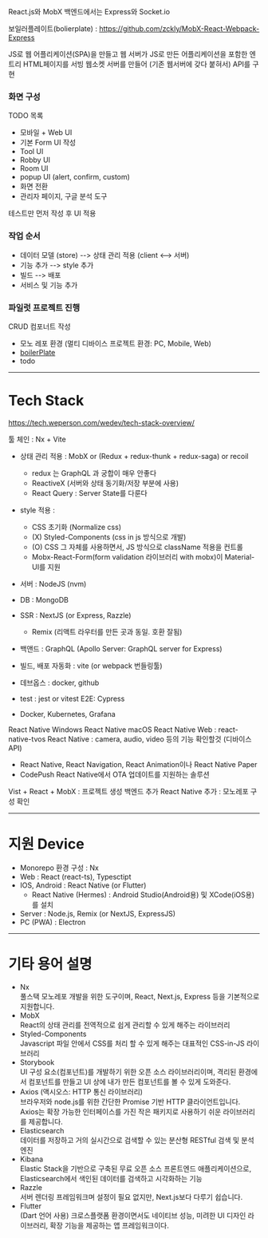 
React.js와 MobX
백엔드에서는 Express와 Socket.io

보일러플레이트(bolierplate) : https://github.com/zckly/MobX-React-Webpack-Express


JS로 웹 어플리케이션(SPA)을 만들고
웹 서버가 JS로 만든 어플리케이션을 포함한 엔트리 HTML페이지를 서빙
웹소켓 서버를 만들어 (기존 웹서버에 갖다 붙혀서) API를 구현

### 화면 구성

TODO 목록
* 모바일 + Web UI
* 기본 Form UI 작성
* Tool UI
* Robby UI
* Room UI
* popup UI (alert, confirm, custom)
* 화면 전환
* 관리자 페이지, 구글 분석 도구

테스트만 먼저 작성 후 UI 적용

### 작업 순서

* 데이터 모델 (store) --> 상태 관리 적용 (client <--> 서버)
* 기능 추가 --> style 추가
* 빌드 --> 배포
* 서비스 및 기능 추가

### 파일럿 프로젝트 진행

CRUD 컴포너트 작성
* 모노 레포 환경 (멀티 디바이스 프로젝트 환경: PC, Mobile, Web)
* [boilerPlate](https://ko.reactjs.org/docs/create-a-new-react-app.html)
* todo














------------------------

# Tech Stack
https://tech.weperson.com/wedev/tech-stack-overview/

툴 체인 : Nx + Vite

* 상태 관리 적용 : MobX or (Redux + redux-thunk + redux-saga) or recoil
  - redux 는 GraphQL 과 궁합이 매우 안좋다
  - ReactiveX (서버와 상태 동기화/저장 부분에 사용)
  - React Query : Server State를 다룬다

* style 적용 :
  - CSS 초기화 (Normalize css)
  - (X) Styled-Components (css in js 방식으로 개발)
  - (O) CSS 그 자체를 사용하면서, JS 방식으로 className 적용을 컨트롤
  - Mobx-React-Form(form validation 라이브러리 with mobx)이 Material-UI를 지원

* 서버 : NodeJS (nvm)
* DB : MongoDB
* SSR : NextJS (or Express, Razzle)
  - Remix (리액트 라우터를 만든 곳과 동일. 호환 잘됨)

* 백앤드 : GraphQL (Apollo Server: GraphQL server for Express)
* 빌드, 배포 자동화 : vite (or webpack 번들링툴)
* 데브옵스 : docker, github
* test : jest or vitest
  E2E: Cypress

* Docker, Kubernetes, Grafana

React Native Windows
React Native macOS
React Native Web : 
react-native-tvos
React Native : camera, audio, video 등의 기능 확인할것 (디바이스 API)

* React Native, React Navigation, React Animation이나 React Native Paper
* CodePush
React Native에서 OTA 업데이트를 지원하는 솔루션


Vist + React + MobX : 프로젝트 생성
백엔드 추가
React Native 추가 : 모노레포 구성 확인







------------------------

# 지원 Device

* Monorepo 환경 구성 : Nx
* Web : React (react-ts), Typesctipt
* IOS, Android : React Native (or Flutter)
  - React Native (Hermes) : Android Studio(Android용) 및 XCode(iOS용)를 설치
* Server : Node.js, Remix (or NextJS, ExpressJS)
* PC (PWA) : Electron

------------------------

# 기타 용어 설명

* Nx  
  풀스택 모노레포 개발을 위한 도구이며, React, Next.js, Express 등을 기본적으로 지원합니다.
* MobX  
  React의 상태 관리를 전역적으로 쉽게 관리할 수 있게 해주는 라이브러리
* Styled-Components  
  Javascript 파일 안에서 CSS를 처리 할 수 있게 해주는 대표적인 CSS-in-JS 라이브러리
* Storybook  
  UI 구성 요소(컴포넌트)를 개발하기 위한 오픈 소스 라이브러리이며, 격리된 환경에서 컴포넌트를 만들고 UI 상에 내가 만든 컴포넌트를 볼 수 있게 도와준다.
* Axios (액시오스: HTTP 통신 라이브러리)  
  브라우저와 node.js를 위한 간단한 Promise 기반 HTTP 클라이언트입니다.
  Axios는 확장 가능한 인터페이스를 가진 작은 패키지로 사용하기 쉬운 라이브러리를 제공합니다.
* Elasticsearch  
  데이터를 저장하고 거의 실시간으로 검색할 수 있는 분산형 RESTful 검색 및 분석 엔진
* Kibana  
  Elastic Stack을 기반으로 구축된 무료 오픈 소스 프론트엔드 애플리케이션으로, Elasticsearch에서 색인된 데이터를 검색하고 시각화하는 기능
* Razzle  
  서버 렌더링 프레임워크며 설정이 필요 없지만, Next.js보다 다루기 쉽습니다.
* Flutter  
  (Dart 언어 사용) 크로스플랫폼 환경이면서도 네이티브 성능, 미려한 UI 디자인 라이브러리, 확장 기능을 제공하는 앱 프레임워크이다.